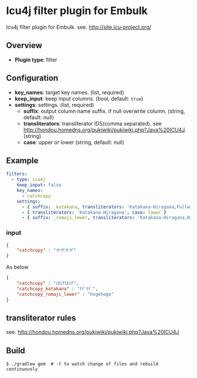 # Icu4j filter plugin for Embulk

Icu4j filter plugin for Embulk.
see. http://site.icu-project.org/

## Overview

* **Plugin type**: filter

## Configuration

- **key_names**: target key names. (list, required)
- **keep_input**: keep input columns. (bool, default: `true`)
- **settings**: settings. (list, required)
    - **suffix**: output column name suffix. if null overwrite column. (string, default: null)
    - **transliterators**: transliterator IDS(comma separated). see http://hondou.homedns.org/pukiwiki/pukiwiki.php?Java%20ICU4J. (string)
    - **case**: upper or lower (string, default: null)

## Example

```yaml
filters:
  - type: icu4j
    keep_input: false
    key_names:
      - catchcopy
    settings:
      - { suffix: _katakana, transliterators: 'Katakana-Hiragana,Fullwidth-Halfwidth', case: upper }
      - { transliterators: 'Katakana-Hiragana', case: lower }
      - { suffix: _romaji_lower, transliterators: 'Katakana-Hiragana,Hiragana-Latin', case: lower }
```

### input

```json
{
    "catchcopy" : "ホゲホゲ"
}
```

As below

```json
{
    "catchcopy" : "ほげほげ",
    "catchcopy_katakana" : "ﾎｹﾞﾎｹﾞ",
    "catchcopy_romaji_lower" : "hogehoge"
}
```

## transliterator rules
see. http://hondou.homedns.org/pukiwiki/pukiwiki.php?Java%20ICU4J

## Build

```
$ ./gradlew gem  # -t to watch change of files and rebuild continuously
```
